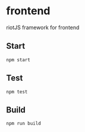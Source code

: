 # frontend

riotJS framework for frontend

## Start

```
npm start
```

## Test

```
npm test
```

## Build

```
npm run build
```